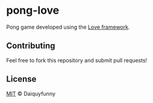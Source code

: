 # pong-love
Pong game developed using the [Love framework](https://github.com/love2d/love).
## Contributing
Feel free to fork this repository and submit pull requests!
## License
[MIT](LICENSE) © Daiquyfunny
